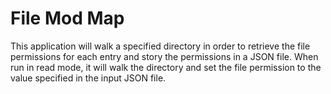 # File Mod Map

This application will walk a specified directory in order to retrieve the file permissions
for each entry and story the permissions in a JSON file. When run in read mode, it will
walk the directory and set the file permission to the value specified in the input JSON file.
